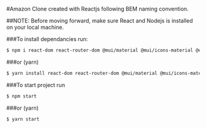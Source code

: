 #Amazon Clone created with Reactjs following BEM naming convention.

##NOTE: Before moving forward, make sure React and Nodejs is installed on your local machine.

###To install dependancies run:

```bash
$ npm i react-dom react-router-dom @mui/material @mui/icons-material @emotion/react @emotion/styled
```

###or (yarn)

```bash
$ yarn install react-dom react-router-dom @mui/material @mui/icons-material @emotion/react @emotion/styled
```

###To start project run

```bash
$ npm start
```

###or (yarn)

```bash
$ yarn start
```
